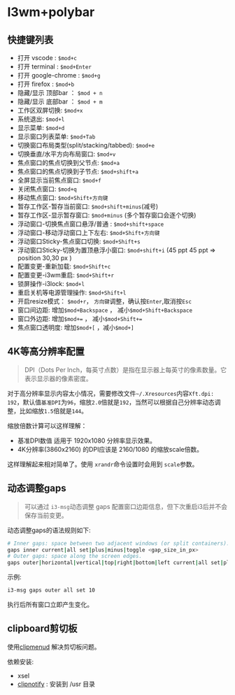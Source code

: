# I3wm+polybar

## 快捷键列表

- 打开 vscode : `$mod+c`
- 打开 terminal : `$mod+Enter`
- 打开 google-chrome :  `$mod+g`
- 打开 firefox :  `$mod+b`
- 隐藏/显示 顶部bar ： `$mod + n`
- 隐藏/显示 底部bar ： `$mod + m`
- 工作区双屏切换: `$mod+x`
- 系统退出: `$mod+l`
- 显示菜单: `$mod+d`
- 显示窗口列表菜单: `$mod+Tab`
- 切换窗口布局类型(split/stacking/tabbed): `$mod+e`
- 切换垂直/水平方向布局窗口: `$mod+v`
- 焦点窗口的焦点切换到父节点: `$mod+a`
- 焦点窗口的焦点切换到子节点: `$mod+shift+a`
- 全屏显示当前焦点窗口: `$mod+f`
- 关闭焦点窗口: `$mod+q`
- 移动焦点窗口: `$mod+Shift+方向键`
- 暂存工作区-暂存当前窗口: `$mod+shift+minus`(减号)
- 暂存工作区-显示暂存窗口: `$mod+minus` (多个暂存窗口会逐个切换)
- 浮动窗口-切换焦点窗口悬浮/普通 : `$mod+shift+space`
- 浮动窗口-移动浮动窗口上下左右: `$mod+Shift+方向键`
- 浮动窗口Sticky-焦点窗口切换: `$mod+Shift+s`
- 浮动窗口Sticky-切换为置顶悬浮小窗口: `$mod+shift+i` (45 ppt 45 ppt => position 30,30 px )
- 配置变更-重新加载: `$mod+Shift+c`
- 配置变更-i3wm重启: `$mod+Shift+r`
- 锁屏操作-i3lock: `$mod+l`
- 重启关机等电源管理操作: `$mod+Shift+l`
- 开启resize模式： `$mod+r`， `方向键`调整，确认按`Enter`,取消按`Esc`
- 窗口间边距: 增加`$mod+Backspace` ， 减小`$mod+Shift+Backspace`
- 窗口外边距: 增加`$mod+=` ， 减小`$mod+Shift+=`
- 焦点窗口透明度: 增加`$mod+[` ，减小`$mod+]`


## 4K等高分辨率配置
> DPI（Dots Per Inch，每英寸点数）是指在显示器上每英寸的像素数量。它表示显示器的像素密度。

对于高分辨率显示内容太小情况，需要修改文件`~/.Xresources`内容`Xft.dpi: 192`，默认值`基准DPI`为`96`，缩放`2.0`倍就是`192`，当然可以根据自己分辨率动态调整，比如缩放`1.5`倍就是`144`。

缩放倍数计算可以这样理解：
- 基准DPI数值 适用于 1920x1080 分辨率显示效果。
- 4K分辨率(3860x2160) 的DPI应该是 2160/1080 的缩放scale倍数。

这样理解起来相对简单了。使用 `xrandr`命令设置时会用到 `scale`参数。

## 动态调整gaps
> 可以通过 `i3-msg`动态调整 gaps 配置窗口边距信息，但下次重启i3后并不会保存当前变更。

动态调整gaps的语法规则如下:
```sh
# Inner gaps: space between two adjacent windows (or split containers).
gaps inner current|all set|plus|minus|toggle <gap_size_in_px>
# Outer gaps: space along the screen edges.
gaps outer|horizontal|vertical|top|right|bottom|left current|all set|plus|minus|toggle <gap_size_in_px>
```

示例:
```sh
i3-msg gaps outer all set 10
```
执行后所有窗口立即产生变化。

## clipboard剪切板

使用[clipmenud](https://github.com/cdown/clipmenu) 解决剪切板问题。

依赖安装:
- xsel
- [clipnotify](https://github.com/cdown/clipnotify.git)  : 安装到 /usr 目录



